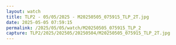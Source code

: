 ```yaml
---
layout: watch
title: TLP2 - 05/05/2025 - M20250505_075915_TLP_2T.jpg
date: 2025-05-05 07:59:15
permalink: /2025/05/05/watch/M20250505_075915_TLP_2
capture: TLP2/2025/202505/20250504/M20250505_075915_TLP_2T.jpg
---
```


